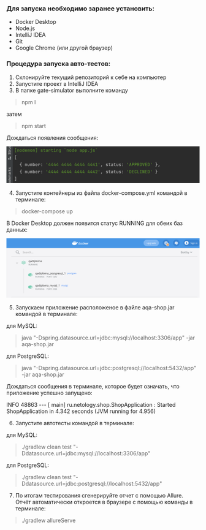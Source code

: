 ### Для запуска необходимо заранее установить:
* Docker Desktop
* Node.js
* IntelliJ IDEA
* Git
* Google Chrome (или другой браузер)

### Процедура запуска авто-тестов:
1. Склонируйте текущий репозиторий к себе на компьютер
2. Запустите проект в IntelliJ IDEA
3. В папке gate-simulator выполните команду
> npm I

затем
>npm start

Дождаться появления сообщения:

![npm start](https://github.com/KseniaShepherd/Thesis-PastukhovaK/blob/master/screenshots/npm%20start.png?raw=true)

4. Запустите контейнеры из файла docker-compose.yml командой в терминале:
>docker-compose up

В Docker Desktop должен появится статус RUNNING для обеих баз данных:

![docker](https://github.com/KseniaShepherd/Thesis-PastukhovaK/blob/master/screenshots/docker.png?raw=true)

5.  Запускаем приложение расположеное в файле aqa-shop.jar командой в терминале:

для MySQL:

>java "-Dspring.datasource.url=jdbc:mysql://localhost:3306/app" -jar aqa-shop.jar

для PostgreSQL:

>java "-Dspring.datasource.url=jdbc:postgresql://localhost:5432/app" -jar aqa-shop.jar

Дождаться сообщения в терминале, которое будет означать, что приложение успешно запущено:

INFO 48863 --- [           main] ru.netology.shop.ShopApplication         : Started ShopApplication in 4.342 seconds (JVM running for 4.956)

6. Запустите автотесты командой в терминале:

для MySQL:

>./gradlew clean test "-Ddatasource.url=jdbc:mysql://localhost:3306/app"

для PostgreSQL:

>./gradlew clean test "-Ddatasource.url=jdbc:postgresql://localhost:5432/app"



7. По итогам тестирования сгенерируйте отчет с помощью Allure. Отчёт автоматически откроется в браузере с помощью команды в терминале:

>./gradlew allureServe